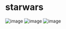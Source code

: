 # starwars

![image](https://user-images.githubusercontent.com/71738691/236110200-df456bb0-acc7-412c-a293-d0bb15e252a3.png)
![image](https://user-images.githubusercontent.com/71738691/236110288-90d71cdc-f023-4f47-b144-95679e1e830e.png)
![image](https://user-images.githubusercontent.com/71738691/236110341-6d3b01fb-41f1-4f70-9f1c-f1ebf230f12c.png)


